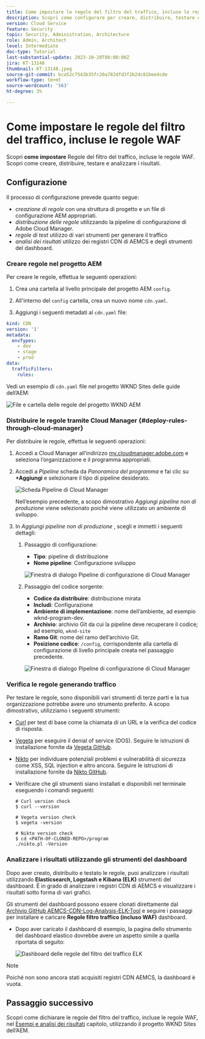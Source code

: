 ```yaml
---
title: Come impostare le regole del filtro del traffico, incluse le regole WAF
description: Scopri come configurare per creare, distribuire, testare e analizzare i risultati delle regole del filtro del traffico, incluse le regole WAF.
version: Cloud Service
feature: Security
topic: Security, Administration, Architecture
role: Admin, Architect
level: Intermediate
doc-type: Tutorial
last-substantial-update: 2023-10-20T00:00:00Z
jira: KT-13148
thumbnail: KT-13148.jpeg
source-git-commit: bca52c7543b35fc20a782dfd3f2b2dc81bee4cde
workflow-type: tm+mt
source-wordcount: '563'
ht-degree: 3%

---
```



# Come impostare le regole del filtro del traffico, incluse le regole WAF

Scopri **come impostare** Regole del filtro del traffico, incluse le regole WAF. Scopri come creare, distribuire, testare e analizzare i risultati.

## Configurazione

Il processo di configurazione prevede quanto segue:

- _creazione di regole_ con una struttura di progetto e un file di configurazione AEM appropriati.
- _distribuzione delle regole_ utilizzando la pipeline di configurazione di Adobe Cloud Manager.
- _regole di test_ utilizzo di vari strumenti per generare il traffico
- _analisi dei risultati_ utilizzo dei registri CDN di AEMCS e degli strumenti del dashboard.

### Creare regole nel progetto AEM

Per creare le regole, effettua le seguenti operazioni:

1. Crea una cartella al livello principale del progetto AEM `config`.

1. All&#39;interno del `config` cartella, crea un nuovo nome `cdn.yaml`.

1. Aggiungi i seguenti metadati al `cdn.yaml` file:

```yaml
kind: CDN
version: '1'
metadata:
  envTypes:
    - dev
    - stage
    - prod
data:
  trafficFilters:
    rules:
```

Vedi un esempio di `cdn.yaml` file nel progetto WKND Sites delle guide dell’AEM:

![File e cartella delle regole del progetto WKND AEM](./assets/wknd-rules-file-and-folder.png)

### Distribuire le regole tramite Cloud Manager {#deploy-rules-through-cloud-manager}

Per distribuire le regole, effettua le seguenti operazioni:

1. Accedi a Cloud Manager all’indirizzo [my.cloudmanager.adobe.com](https://my.cloudmanager.adobe.com/) e seleziona l’organizzazione e il programma appropriati.

1. Accedi a _Pipeline_ scheda da _Panoramica del programma_ e fai clic su **+Aggiungi** e selezionare il tipo di pipeline desiderato.

   ![Scheda Pipeline di Cloud Manager](./assets/cloud-manager-pipelines-card.png)

   Nell’esempio precedente, a scopo dimostrativo _Aggiungi pipeline non di produzione_ viene selezionato poiché viene utilizzato un ambiente di sviluppo.

1. In _Aggiungi pipeline non di produzione_ , scegli e immetti i seguenti dettagli:

   1. Passaggio di configurazione:

      - **Tipo**: pipeline di distribuzione
      - **Nome pipeline**: Configurazione sviluppo

      ![Finestra di dialogo Pipeline di configurazione di Cloud Manager](./assets/cloud-manager-config-pipeline-step1-dialog.png)

   2. Passaggio del codice sorgente:

      - **Codice da distribuire**: distribuzione mirata
      - **Includi**: Configurazione
      - **Ambiente di implementazione**: nome dell’ambiente, ad esempio wknd-program-dev.
      - **Archivio**: archivio Git da cui la pipeline deve recuperare il codice; ad esempio, `wknd-site`
      - **Ramo Git**: nome del ramo dell’archivio Git.
      - **Posizione codice**: `/config`, corrispondente alla cartella di configurazione di livello principale creata nel passaggio precedente.

      ![Finestra di dialogo Pipeline di configurazione di Cloud Manager](./assets/cloud-manager-config-pipeline-step2-dialog.png)

### Verifica le regole generando traffico

Per testare le regole, sono disponibili vari strumenti di terze parti e la tua organizzazione potrebbe avere uno strumento preferito. A scopo dimostrativo, utilizziamo i seguenti strumenti:

- [Curl](https://curl.se/) per test di base come la chiamata di un URL e la verifica del codice di risposta.

- [Vegeta](https://github.com/tsenart/vegeta) per eseguire il denial of service (DOS). Seguire le istruzioni di installazione fornite da [Vegeta GitHub](https://github.com/tsenart/vegeta#install).

- [Nikto](https://github.com/sullo/nikto/wiki) per individuare potenziali problemi e vulnerabilità di sicurezza come XSS, SQL injection e altro ancora. Seguire le istruzioni di installazione fornite da [Nikto GitHub](https://github.com/sullo/nikto).

- Verificare che gli strumenti siano installati e disponibili nel terminale eseguendo i comandi seguenti:

  ```shell
  # Curl version check
  $ curl --version
  
  # Vegeta version check
  $ vegeta -version
  
  # Nikto version check
  $ cd <PATH-OF-CLONED-REPO>/program
  ./nikto.pl -Version
  ```

### Analizzare i risultati utilizzando gli strumenti del dashboard

Dopo aver creato, distribuito e testato le regole, puoi analizzare i risultati utilizzando **Elasticsearch, Logstash e Kibana (ELK)** strumenti del dashboard. È in grado di analizzare i registri CDN di AEMCS e visualizzare i risultati sotto forma di vari grafici.

Gli strumenti del dashboard possono essere clonati direttamente dal [Archivio GitHub AEMCS-CDN-Log-Analysis-ELK-Tool](https://github.com/adobe/AEMCS-CDN-Log-Analysis-ELK-Tool) e seguire i passaggi per installare e caricare **Regole filtro traffico (incluso WAF)** dashboard.

- Dopo aver caricato il dashboard di esempio, la pagina dello strumento del dashboard elastico dovrebbe avere un aspetto simile a quella riportata di seguito:

  ![Dashboard delle regole del filtro del traffico ELK](./assets/elk-dashboard.png)

>[!NOTE]
>
>    Poiché non sono ancora stati acquisiti registri CDN AEMCS, la dashboard è vuota.


## Passaggio successivo

Scopri come dichiarare le regole del filtro del traffico, incluse le regole WAF, nel [Esempi e analisi dei risultati](./examples-and-analysis.md) capitolo, utilizzando il progetto WKND Sites dell’AEM.
